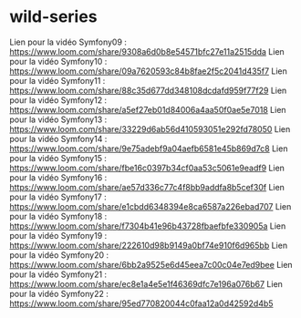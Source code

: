 # wild-series

Lien pour la vidéo Symfony09 : https://www.loom.com/share/9308a6d0b8e54571bfc27e11a2515dda
Lien pour la vidéo Symfony10 : https://www.loom.com/share/09a7620593c84b8fae2f5c2041d435f7
Lien pour la vidéo Symfony11 : https://www.loom.com/share/88c35d677dd348108dcdafd959f77f29
Lien pour la vidéo Symfony12 : https://www.loom.com/share/a5ef27eb01d84006a4aa50f0ae5e7018
Lien pour la vidéo Symfony13 : https://www.loom.com/share/33229d6ab56d410593051e292fd78050
Lien pour la vidéo Symfony14 : https://www.loom.com/share/9e75adebf9a04aefb6581e45b869d7c8
Lien pour la vidéo Symfony15 : https://www.loom.com/share/fbe16c0397b34cf0aa53c5061e9eadf9
Lien pour la vidéo Symfony16 : https://www.loom.com/share/ae57d336c77c4f8bb9addfa8b5cef30f
Lien pour la vidéo Symfony17 : https://www.loom.com/share/e1cbdd6348394e8ca6587a226ebad707
Lien pour la vidéo Symfony18 : https://www.loom.com/share/f7304b41e96b43728fbaefbfe330905a
Lien pour la vidéo Symfony19 : https://www.loom.com/share/222610d98b9149a0bf74e910f6d965bb
Lien pour la vidéo Symfony20 : https://www.loom.com/share/6bb2a9525e6d45eea7c00c04e7ed9bee
Lien pour la vidéo Symfony21 : https://www.loom.com/share/ec8e1a4e5e1f46369dfc7e196a076b67
Lien pour la vidéo Symfony22 : https://www.loom.com/share/95ed770820044c0faa12a0d42592d4b5
